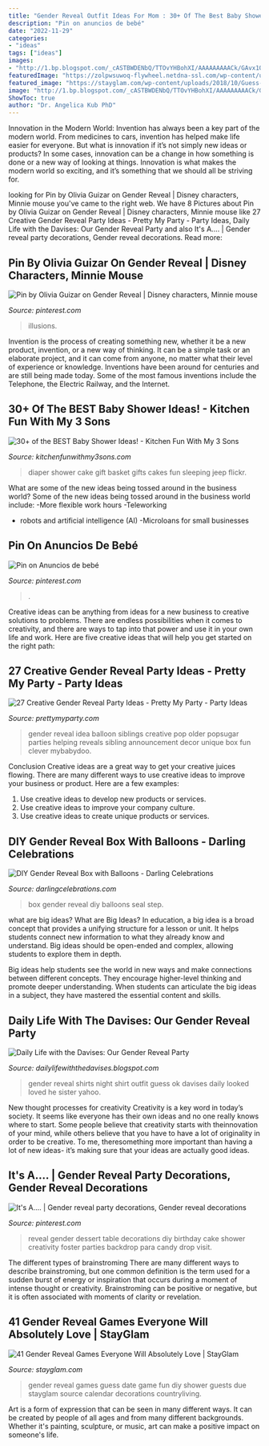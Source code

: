 ```yaml
---
title: "Gender Reveal Outfit Ideas For Mom : 30+ Of The Best Baby Shower Ideas!"
description: "Pin on anuncios de bebé"
date: "2022-11-29"
categories:
- "ideas"
tags: ["ideas"]
images:
- "http://1.bp.blogspot.com/_cASTBWDENbQ/TTOvYHBohXI/AAAAAAAAACk/GAvx1OOkcV8/s1600/Gender+Reveal+Party+013.jpg"
featuredImage: "https://zolpwsuwoq-flywheel.netdna-ssl.com/wp-content/uploads/2017/07/gender-reveal-party-balloon-pop-idea.jpg"
featured_image: "https://stayglam.com/wp-content/uploads/2018/10/Guess-the-Date.jpg"
image: "http://1.bp.blogspot.com/_cASTBWDENbQ/TTOvYHBohXI/AAAAAAAAACk/GAvx1OOkcV8/s1600/Gender+Reveal+Party+013.jpg"
ShowToc: true
author: "Dr. Angelica Kub PhD"
---
```



Innovation in the Modern World:
Invention has always been a key part of the modern world. From medicines to cars, invention has helped make life easier for everyone. But what is innovation if it’s not simply new ideas or products? In some cases, innovation can be a change in how something is done or a new way of looking at things. Innovation is what makes the modern world so exciting, and it’s something that we should all be striving for.

	

		
looking for Pin by Olivia Guizar on Gender Reveal | Disney characters, Minnie mouse you've came to the right web. We have 8 Pictures about Pin by Olivia Guizar on Gender Reveal | Disney characters, Minnie mouse like 27 Creative Gender Reveal Party Ideas - Pretty My Party - Party Ideas, Daily Life with the Davises: Our Gender Reveal Party and also It&#039;s A.... | Gender reveal party decorations, Gender reveal decorations. Read more:
		
    
## Pin By Olivia Guizar On Gender Reveal | Disney Characters, Minnie Mouse

<img loading=lazy src="https://i.pinimg.com/originals/85/ec/87/85ec87cf3d90a15b89d23480124df0d0.jpg" onerror="this.onerror=null;this.src='https://tse3.mm.bing.net/th?id=OIP.9K3lRjRCwGa4pXlySsN37QHaJ4&amp;pid=15.1';" alt="Pin by Olivia Guizar on Gender Reveal | Disney characters, Minnie mouse">

_Source: pinterest.com_

>illusions. 

	

Invention is the process of creating something new, whether it be a new product, invention, or a new way of thinking. It can be a simple task or an elaborate project, and it can come from anyone, no matter what their level of experience or knowledge. Inventions have been around for centuries and are still being made today. Some of the most famous inventions include the Telephone, the Electric Railway, and the Internet.

    
## 30+ Of The BEST Baby Shower Ideas! - Kitchen Fun With My 3 Sons

<img loading=lazy src="https://kitchenfunwithmy3sons.com/wp-content/uploads/2016/06/the-best-baby-shower-ideas-diaper-cakes-food-gifts-34-680x1070.jpg" onerror="this.onerror=null;this.src='https://tse1.mm.bing.net/th?id=OIP.LO0JiRpn1lSJ38R9p5ZXPgHaLp&amp;pid=15.1';" alt="30+ of the BEST Baby Shower Ideas! - Kitchen Fun With My 3 Sons">

_Source: kitchenfunwithmy3sons.com_

>diaper shower cake gift basket gifts cakes fun sleeping jeep flickr. 

	

What are some of the new ideas being tossed around in the business world?
Some of the new ideas being tossed around in the business world include: 
-More flexible work hours 
-Teleworking 
- robots and artificial intelligence (AI) 
-Microloans for small businesses

    
## Pin On Anuncios De Bebé

<img loading=lazy src="https://i.pinimg.com/736x/18/91/86/189186af9b04fdea12c3133cce7edab6.jpg" onerror="this.onerror=null;this.src='https://tse2.mm.bing.net/th?id=OIP.UKxGAqAzL1PJ8mG-lh37eQHaHa&amp;pid=15.1';" alt="Pin on Anuncios de bebé">

_Source: pinterest.com_

>. 

	

Creative ideas can be anything from ideas for a new business to creative solutions to problems. There are endless possibilities when it comes to creativity, and there are ways to tap into that power and use it in your own life and work. Here are five creative ideas that will help you get started on the right path: 

    
## 27 Creative Gender Reveal Party Ideas - Pretty My Party - Party Ideas

<img loading=lazy src="https://zolpwsuwoq-flywheel.netdna-ssl.com/wp-content/uploads/2017/07/gender-reveal-party-balloon-pop-idea.jpg" onerror="this.onerror=null;this.src='https://tse4.mm.bing.net/th?id=OIP.A9bpDrd0TVUo_b0PpmDshAHaLH&amp;pid=15.1';" alt="27 Creative Gender Reveal Party Ideas - Pretty My Party - Party Ideas">

_Source: prettymyparty.com_

>gender reveal idea balloon siblings creative pop older popsugar parties helping reveals sibling announcement decor unique box fun clever mybabydoo. 

	

Conclusion
Creative ideas are a great way to get your creative juices flowing. There are many different ways to use creative ideas to improve your business or product. Here are a few examples:
1. Use creative ideas to develop new products or services.
2. Use creative ideas to improve your company culture.
3. Use creative ideas to create unique products or services.

    
## DIY Gender Reveal Box With Balloons - Darling Celebrations

<img loading=lazy src="https://www.darlingcelebrations.com/wp-content/uploads/2020/05/diy-gender-reveal-box-2-768x1024.jpg" onerror="this.onerror=null;this.src='https://tse2.mm.bing.net/th?id=OIP.lsQcJh_mtKg2L_Cv4W3QYgHaJ4&amp;pid=15.1';" alt="DIY Gender Reveal Box with Balloons - Darling Celebrations">

_Source: darlingcelebrations.com_

>box gender reveal diy balloons seal step. 

	

what are big ideas?
What are Big Ideas?
In education, a big idea is a broad concept that provides a unifying structure for a lesson or unit. It helps students connect new information to what they already know and understand. Big ideas should be open-ended and complex, allowing students to explore them in depth.

Big ideas help students see the world in new ways and make connections between different concepts. They encourage higher-level thinking and promote deeper understanding. When students can articulate the big ideas in a subject, they have mastered the essential content and skills.

    
## Daily Life With The Davises: Our Gender Reveal Party

<img loading=lazy src="http://1.bp.blogspot.com/_cASTBWDENbQ/TTOvYHBohXI/AAAAAAAAACk/GAvx1OOkcV8/s1600/Gender+Reveal+Party+013.jpg" onerror="this.onerror=null;this.src='https://tse1.mm.bing.net/th?id=OIP.cj20DJ7M7-uoJHsApReECwHaJ4&amp;pid=15.1';" alt="Daily Life with the Davises: Our Gender Reveal Party">

_Source: dailylifewiththedavises.blogspot.com_

>gender reveal shirts night shirt outfit guess ok davises daily looked loved he sister yahoo. 

	

New thought processes for creativity
Creativity is a key word in today’s society. It seems like everyone has their own ideas and no one really knows where to start. Some people believe that creativity starts with theinnovation of your mind, while others believe that you have to have a lot of originality in order to be creative. To me, theresomething more important than having a lot of new ideas- it’s making sure that your ideas are actually good ideas.

    
## It&#039;s A.... | Gender Reveal Party Decorations, Gender Reveal Decorations

<img loading=lazy src="https://i.pinimg.com/736x/dd/a0/1a/dda01ac76c6e372c2e2fa3af5a867567--small-gender-reveal-ideas-gender-reveal-backdrop-ideas.jpg" onerror="this.onerror=null;this.src='https://tse2.mm.bing.net/th?id=OIP.giVLY2JYGt-y1krNSVjnwwHaLH&amp;pid=15.1';" alt="It&#039;s A.... | Gender reveal party decorations, Gender reveal decorations">

_Source: pinterest.com_

>reveal gender dessert table decorations diy birthday cake shower creativity foster parties backdrop para candy drop visit. 

	

The different types of brainstroming
There are many different ways to describe brainstroming, but one common definition is the term used for a sudden burst of energy or inspiration that occurs during a moment of intense thought or creativity. Brainstroming can be positive or negative, but it is often associated with moments of clarity or revelation.

    
## 41 Gender Reveal Games Everyone Will Absolutely Love | StayGlam

<img loading=lazy src="https://stayglam.com/wp-content/uploads/2018/10/Guess-the-Date.jpg" onerror="this.onerror=null;this.src='https://tse2.mm.bing.net/th?id=OIP.mXFgrrWRcuHLJlXgHAJDYAHaJQ&amp;pid=15.1';" alt="41 Gender Reveal Games Everyone Will Absolutely Love | StayGlam">

_Source: stayglam.com_

>gender reveal games guess date game fun diy shower guests due stayglam source calendar decorations countryliving. 

	

Art is a form of expression that can be seen in many different ways. It can be created by people of all ages and from many different backgrounds. Whether it's painting, sculpture, or music, art can make a positive impact on someone's life.

